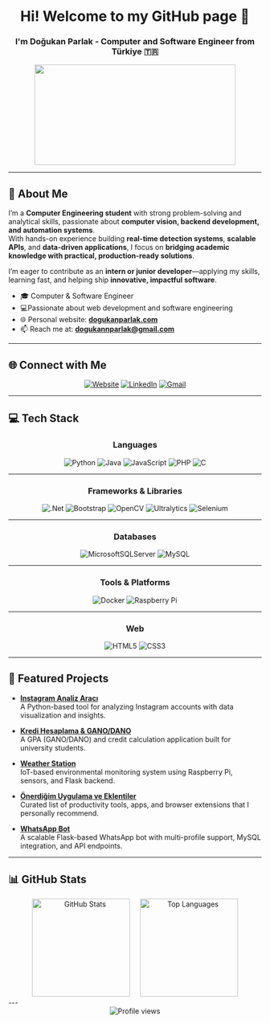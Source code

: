 <h1 align="center">Hi! Welcome to my GitHub page 👋</h1>

<h3 align="center">I'm Doğukan Parlak - Computer and Software Engineer from Türkiye 🇹🇷</h3>

<div align="center">
  <img src="https://media.giphy.com/media/dWesBcTLavkZuG35MI/giphy.gif" width="400" height="200"/>
</div>

-----

## 🎯 About Me

I’m a **Computer Engineering student** with strong problem-solving and analytical skills, passionate about **computer vision, backend development, and automation systems**.  
With hands-on experience building **real-time detection systems**, **scalable APIs**, and **data-driven applications**, I focus on **bridging academic knowledge with practical, production-ready solutions**.  

I’m eager to contribute as an **intern or junior developer**—applying my skills, learning fast, and helping ship **innovative, impactful software**.  

- 🎓 Computer & Software Engineer  
- 💻Passionate about web development and software engineering 
- 🌐 Personal website: **[dogukanparlak.com](https://dogukanparlak.com)**  
- 📫 Reach me at: **dogukannparlak@gmail.com**  

-----

## 🌐 Connect with Me

<div align="center">

[![Website](https://img.shields.io/badge/Website-000000?style=for-the-badge&logo=About.me&logoColor=white)](https://dogukanparlak.com)
[![LinkedIn](https://img.shields.io/badge/LinkedIn-%230077B5.svg?style=for-the-badge&logo=linkedin&logoColor=white)](https://linkedin.com/in/dogukannparlak)
[![Gmail](https://img.shields.io/badge/Gmail-D14836?style=for-the-badge&logo=gmail&logoColor=white)](mailto:dogukannparlak@gmail.com)

</div>

-----

## 💻 Tech Stack
<div align="center">

### Languages  
![Python](https://img.shields.io/badge/python-3670A0?style=for-the-badge&logo=python&logoColor=ffdd54)
![Java](https://img.shields.io/badge/java-%23ED8B00.svg?style=for-the-badge&logo=openjdk&logoColor=white)
![JavaScript](https://img.shields.io/badge/javascript-%23323330.svg?style=for-the-badge&logo=javascript&logoColor=%23F7DF1E)
![PHP](https://img.shields.io/badge/php-%23777BB4.svg?style=for-the-badge&logo=php&logoColor=white)
![C](https://img.shields.io/badge/c-%2300599C.svg?style=for-the-badge&logo=c&logoColor=white)

---

### Frameworks & Libraries  
![.Net](https://img.shields.io/badge/.NET-5C2D91?style=for-the-badge&logo=.net&logoColor=white) 
![Bootstrap](https://img.shields.io/badge/bootstrap-%238511FA.svg?style=for-the-badge&logo=bootstrap&logoColor=white)
![OpenCV](https://img.shields.io/badge/opencv-27338e?style=for-the-badge&logo=opencv&logoColor=white)
![Ultralytics](https://img.shields.io/badge/ultralytics-FF6F00?style=for-the-badge&logo=yolo&logoColor=white)
![Selenium](https://img.shields.io/badge/selenium-43B02A?style=for-the-badge&logo=selenium&logoColor=white)

---

### Databases  
![MicrosoftSQLServer](https://img.shields.io/badge/Microsoft%20SQL%20Server-CC2927?style=for-the-badge&logo=microsoft%20sql%20server&logoColor=white)
![MySQL](https://img.shields.io/badge/mysql-%2300f.svg?style=for-the-badge&logo=mysql&logoColor=white)

---

### Tools & Platforms  
![Docker](https://img.shields.io/badge/docker-%230db7ed.svg?style=for-the-badge&logo=docker&logoColor=white)
![Raspberry Pi](https://img.shields.io/badge/-RaspberryPi-C51A4A?style=for-the-badge&logo=Raspberry-Pi)

---

### Web  
![HTML5](https://img.shields.io/badge/html5-%23E34F26.svg?style=for-the-badge&logo=html5&logoColor=white)
![CSS3](https://img.shields.io/badge/css3-%231572B6.svg?style=for-the-badge&logo=css3&logoColor=white)
</div>


-----

## 🚀 Featured Projects

- [**Instagram Analiz Aracı**](https://github.com/dogukannparlak/instagram-analiz-araci)  
  A Python-based tool for analyzing Instagram accounts with data visualization and insights.  

- [**Kredi Hesaplama & GANO/DANO**](https://github.com/dogukannparlak/Kredi-Hesaplama-GANO-DANO)  
  A GPA (GANO/DANO) and credit calculation application built for university students.  

- [**Weather Station**](https://github.com/dogukannparlak/Weather-Station)  
  IoT-based environmental monitoring system using Raspberry Pi, sensors, and Flask backend.  

- [**Önerdiğim Uygulama ve Eklentiler**](https://github.com/dogukannparlak/Onerdigim-uygulama-ve-eklentiler)  
  Curated list of productivity tools, apps, and browser extensions that I personally recommend.  

- [**WhatsApp Bot**](https://github.com/dogukannparlak/whatsappbot)  
  A scalable Flask-based WhatsApp bot with multi-profile support, MySQL integration, and API endpoints.  

-----

## 📊 GitHub Stats

<div align="center">
  <img src="https://github-readme-stats.vercel.app/api?username=dogukannparlak&show_icons=true&theme=tokyonight&hide_border=true" alt="GitHub Stats" height="195" />
  &nbsp;&nbsp;&nbsp;
  <img src="https://github-readme-stats.vercel.app/api/top-langs/?username=dogukannparlak&layout=compact&theme=tokyonight&hide_border=true" alt="Top Languages" height="195" />
</div>
---

<div align="center">

<img src="https://komarev.com/ghpvc/?username=dogukannparlak&label=Profile%20views&color=0e75b6&style=flat" alt="Profile views" />

</div>
